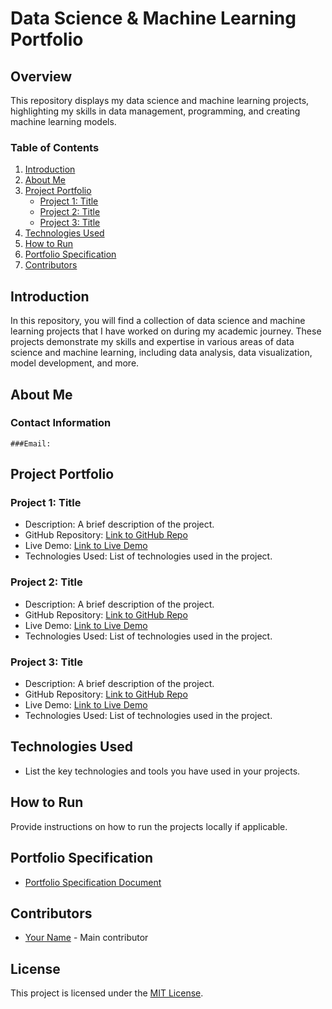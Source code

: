 # Data Science & Machine Learning Portfolio

## Overview

This repository displays my data science and machine learning projects, highlighting my skills in data management, programming, and creating machine learning models.

### Table of Contents

1. [Introduction](#introduction)
2. [About Me](#about-me)
3. [Project Portfolio](#project-portfolio)
   - [Project 1: Title](#project-1-title)
   - [Project 2: Title](#project-2-title)
   - [Project 3: Title](#project-3-title)
4. [Technologies Used](#technologies-used)
5. [How to Run](#how-to-run)
6. [Portfolio Specification](#portfolio-specification)
7. [Contributors](#contributors)

## Introduction

In this repository, you will find a collection of data science and machine learning projects that I have worked on during my academic journey. These projects demonstrate my skills and expertise in various areas of data science and machine learning, including data analysis, data visualization, model development, and more.

## About Me

  ### Contact Information
    ###Email: 

## Project Portfolio

### Project 1: Title

- Description: A brief description of the project.
- GitHub Repository: [Link to GitHub Repo](https://github.com/yourusername/project1)
- Live Demo: [Link to Live Demo](https://www.example.com/project1)
- Technologies Used: List of technologies used in the project.

### Project 2: Title

- Description: A brief description of the project.
- GitHub Repository: [Link to GitHub Repo](https://github.com/yourusername/project2)
- Live Demo: [Link to Live Demo](https://www.example.com/project2)
- Technologies Used: List of technologies used in the project.

### Project 3: Title

- Description: A brief description of the project.
- GitHub Repository: [Link to GitHub Repo](https://github.com/yourusername/project3)
- Live Demo: [Link to Live Demo](https://www.example.com/project3)
- Technologies Used: List of technologies used in the project.

## Technologies Used

- List the key technologies and tools you have used in your projects.

## How to Run

Provide instructions on how to run the projects locally if applicable.

## Portfolio Specification

- [Portfolio Specification Document](link-to-specification-document.pdf)

## Contributors

- [Your Name](https://github.com/yourusername) - Main contributor

## License

This project is licensed under the [MIT License](LICENSE).
